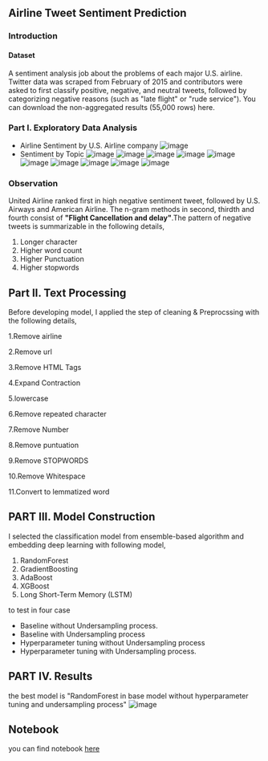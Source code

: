## Airline Tweet Sentiment Prediction
### Introduction
#### Dataset
A sentiment analysis job about the problems of each major U.S. airline. Twitter data was scraped from February of 2015 and contributors were asked to first classify positive, negative, and neutral tweets, followed by categorizing negative reasons (such as "late flight" or "rude service"). You can download the non-aggregated results (55,000 rows) here.
### Part I. Exploratory Data Analysis
- Airline Sentiment by U.S. Airline company
![image](https://user-images.githubusercontent.com/104628789/172572044-7b4fb199-1a90-4868-9dc9-541ab72ed5f3.png)
- Sentiment by Topic
![image](https://user-images.githubusercontent.com/104628789/172572171-755b85a8-434c-4a30-8adc-2f74ce9458f5.png)
![image](https://user-images.githubusercontent.com/104628789/172572278-f44b5a7e-3811-4db0-84fc-be943005ec9c.png)
![image](https://user-images.githubusercontent.com/104628789/172572541-dc28d391-3b27-4bd5-9290-b906e8d3061b.png)
![image](https://user-images.githubusercontent.com/104628789/172572584-e9b17345-469d-4155-a401-a1680247f63e.png)
![image](https://user-images.githubusercontent.com/104628789/172572657-29bf5412-c1eb-4691-895d-786b8956072a.png)
![image](https://user-images.githubusercontent.com/104628789/172572873-ebeafa55-db3f-4b8d-9433-5eb361983da9.png)
![image](https://user-images.githubusercontent.com/104628789/172572910-fb02eda0-662c-4ec8-80ad-abe13c20a4c4.png)
![image](https://user-images.githubusercontent.com/104628789/172572959-051faea3-a360-4ab8-b3f8-dc5b33b513b9.png)
![image](https://user-images.githubusercontent.com/104628789/172573003-abe016f4-288d-47ce-8f04-7eb699ef94b5.png)
![image](https://user-images.githubusercontent.com/104628789/172573054-cdb31200-c040-4f87-8ff7-4151ad2117bc.png)

### Observation
United Airline ranked first in high negative sentiment tweet, followed by U.S. Airways and American Airline. The n-gram methods in second, thirdth and fourth consist of **"Flight Cancellation and delay"**.The pattern of negative tweets is summarizable in the following details,
1. Longer character
2. Higher word count
3. Higher Punctuation
4. Higher stopwords

## Part II. Text Processing
Before developing model, I applied the step of cleaning & Preprocssing with the following details,

1.Remove airline

2.Remove url

3.Remove HTML Tags

4.Expand Contraction

5.lowercase 

6.Remove repeated character

7.Remove Number

8.Remove puntuation    

9.Remove STOPWORDS

10.Remove Whitespace

11.Convert to lemmatized word

## PART III. Model Construction

I selected the classification model from ensemble-based algorithm and embedding deep learning with following model,
1. RandomForest
2. GradientBoosting
3. AdaBoost
4. XGBoost
5. Long Short-Term Memory (LSTM)

to test in four case
- Baseline without Undersampling process.
- Baseline with Undersampling process
- Hyperparameter tuning without Undersampling process
- Hyperparameter tuning with Undersampling process.

## PART IV. Results

the best model is "RandomForest in base model without hyperparameter tuning and undersampling process"
![image](https://user-images.githubusercontent.com/104628789/172577851-b1bf73ab-284a-47fb-94cc-3cbc93ae4a20.png)

## Notebook
you can find notebook [here](https://github.com/WarintornNawong/Portfolio/blob/main/Airline%20Tweet%20Sentiment%20Prediction/US%20Airline%20Tweet%20Sentiment%20Analysis.ipynb)
